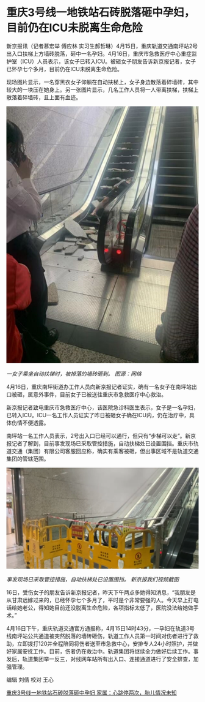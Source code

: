 # 重庆3号线一地铁站石砖脱落砸中孕妇，目前仍在ICU未脱离生命危险

新京报讯（记者慕宏举 傅应林
实习生郝哲琳）4月15日，重庆轨道交通南坪站2号出入口扶梯上方墙砖脱落，砸中一名孕妇。4月16日，重庆市急救医疗中心重症监护室（ICU）人员表示，该女子已转入ICU。被砸女子朋友告诉新京报记者，女子已怀孕七个多月，目前仍在ICU未脱离生命危险。

现场图片显示，一名穿黑衣女子仰躺在自动扶梯上，女子身边散落着碎墙砖，其中较大的一块压在她身上。另一张图片显示，几名工作人员将一人带离扶梯，扶梯上散落着碎墙砖，且上面有血迹。

![a56c20debd8ae3bfd093267b314a6a55.jpg](https://raw.githubusercontent.com/qqhsx/qqnews_image/main/2024/04/16/重庆3号线一地铁站石砖脱落砸中孕妇，目前仍在ICU未脱离生命危险/a56c20debd8ae3bfd093267b314a6a55.jpg)

_一女子乘坐自动扶梯时，被掉落的墙砖砸到。 图源：网络_

4月16日，重庆南坪街道办工作人员向新京报记者证实，确有一名女子在南坪站出口被砸，属意外事件，目前女子已被送往重庆市急救医疗中心救治。

新京报记者致电重庆市急救医疗中心，该医院急诊科医生表示，女子是一名孕妇，已转入ICU。ICU一名工作人员证实了昨日被砸女子确在ICU内，仍在治疗中，具体伤情不便透露。

南坪站一名工作人员表示，2号出入口已经可以通行，但只有“步梯可以走”。新京报记者了解到，目前事发现场已采取管控措施，自动扶梯处已设置围挡。重庆市轨道交通（集团）有限公司客服回应称，确实有乘客被砸，但出事区域不是轨道交通集团的管辖范围。

![db7c50502828ef5bcb9e2e419d614253.jpg](https://raw.githubusercontent.com/qqhsx/qqnews_image/main/2024/04/16/重庆3号线一地铁站石砖脱落砸中孕妇，目前仍在ICU未脱离生命危险/db7c50502828ef5bcb9e2e419d614253.jpg)

_事发现场已采取管控措施，自动扶梯处已设置围挡。 新京报我们视频截图_

16日，受伤女子的朋友告诉新京报记者，昨天下午两点多她得知消息，“我朋友是从甘肃远嫁过来的，已经怀孕七个多月了，平时是个非常要强的人。今天早上打电话给她老公，得知她目前还没脱离生命危险，各项指标太低了，医院没法给她做手术。”

4月16日下午，重庆轨道交通官方通报称，4月15日14时43分，一孕妇在轨道3号线南坪站公共通道被突然脱落的墙砖砸伤，轨道工作人员第一时间对伤者进行了救助，立即拨打120并全程陪同将伤者送至市急救中心，安排专人24小时照护，并做好家属安抚工作。目前，伤者仍在救治中。轨道集团将继续全力做好后续工作。事发后，轨道集团举一反三，对线网车站所有出入口、连接通道进行了安全排查，加强管理。

编辑 刘倩 校对 王心

[重庆3号线一地铁站石砖脱落砸中孕妇
家属：心跳停两次，胎儿情况未知](https://news.qq.com/rain/a/20240415A0AIFE00)

